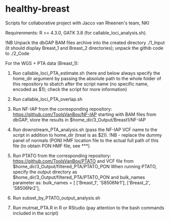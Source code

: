 # healthy-breast
Scripts for collaborative project with Jacco van Rheenen's team, NKI

Requirenments: R >= 4.3.0, GATK 3.8 (for callable_loci_analysis.sh).

!NB Unpack the dbGAP BAM files archive into the created directory ./1_Input (it should display Breast_1 and Breast_2 directories); unpack the githib code to ./2_Code

For the WGS + PTA data (Breast_1):

1. Run callable_loci_PTA_estimate.sh (here and below always specify the home_dir argument by passing the absolute path to the whole folder of this repository to sbatch after the script name (no specific name, encoded as $1); check the script for more information)
2. Run callable_loci_PTA_overlap.sh
3. Run NF-IAP from the corresponding repository: https://github.com/ToolsVanBox/NF-IAP starting with BAM files from dbGAP, store the results in $home_dir/3_Output/Breast1/NF-IAP
4. Run downstream_PTA_analysis.sh (pass the NF-IAP VCF name to the script in addition to home_dir (treat is as $2)). !NB - replace the dummy panel of normals (PON) HMF location file to the actual full path of this file (to obtain PON HMF file, see ***)
5. Run PTATO from the corresponding repository: https://github.com/ToolsVanBox/PTATO and VCF file from $home_dir/3_Output/filtered_PTA/PTATO_PON
   When running PTATO, specify the output directory as $home_dir/3_Output/filtered_PTA/PTATO_PON and bulk_names parameter as:
   bulk_names = [
    ['Breast_1', 'S8506Nr1'],
    ['Breast_2', 'S8506Nr2'],
   
6. Run subset_by_PTATO_output_analysis.sh
7. Run mutmat_PTA.R in R or RStudio (pay attention to the bash commands included in the script)
